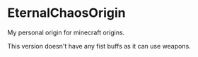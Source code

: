 # EternalChaosOrigin
My personal origin for minecraft origins.

This version doesn't have any fist buffs as it can use weapons.
